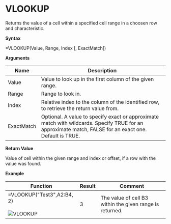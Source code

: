 # VLOOKUP

Returns the value of a cell within a specified cell range in a choosen
row and characteristic.

**Syntax**

=VLOOKUP(Value, Range, Index \[, ExactMatch\])

**Arguments**

| Name       | Description                                                                                                                                             |
|------------|---------------------------------------------------------------------------------------------------------------------------------------------------------|
| Value      | Value to look up in the first column of the given range.                                                                                                |
| Range      | Range to look in.                                                                                                                                       |
| Index      | Relative index to the column of the identified row, to retrieve the return value from.                                                                  |
| ExactMatch | Optional. A value to specify exact or approximate match with wildcards. Specify TRUE for an approximate match, FALSE for an exact one. Default is TRUE. |

**Return Value**

Value of cell within the given range and index or offset, if a row with
the value was found.

**Example**

<table>
<colgroup>
<col style="width: 45%" />
<col style="width: 10%" />
<col style="width: 45%" />
</colgroup>
<thead>
<tr class="header">
<th>Function</th>
<th>Result</th>
<th>Comment</th>
</tr>
</thead>
<tbody>
<tr class="odd">
<td><div class="line-block">=VLOOKUP("Test3",<span class="blue">A2:B4</span>, 2)<br />
<br />
<img src="/images/VLOOKUP.PNG" alt="VLOOKUP" /></div></td>
<td>3</td>
<td>The value of cell B3 within the given range is returned.</td>
</tr>
</tbody>
</table>
